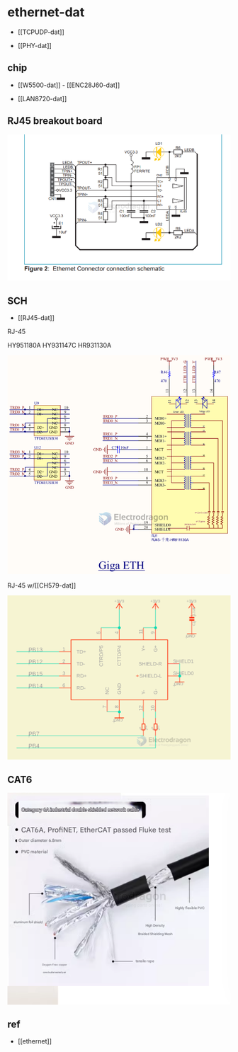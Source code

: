
# ethernet-dat 

- [[TCPUDP-dat]]

- [[PHY-dat]]



## chip 

- [[W5500-dat]] - [[ENC28J60-dat]]

- [[LAN8720-dat]]

## RJ45 breakout board 

![](2025-04-25-04-49-35.png)

## SCH 

- [[RJ45-dat]]

RJ-45

HY951180A
HY931147C
HR931130A

![](2023-11-30-15-43-51.png)


RJ-45 w/[[CH579-dat]]

![](2024-03-22-17-34-40.png)

## CAT6

![](2025-04-25-02-07-43.png)


## ref 

- [[ethernet]]